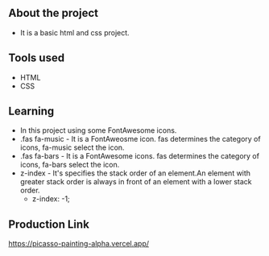 ## About the project 

* It is a basic html and css project.

## Tools used

* HTML
* CSS

## Learning

* In this project using some FontAwesome icons.
* .fas fa-music - It is a FontAweosme icon. fas determines the category of icons, fa-music select the icon.
* .fas fa-bars - It is a FontAwesome icons. fas determines the category of icons, fa-bars select the icon.
* z-index - It's specifies the stack order of an element.An element with greater stack order is always in front of an element with a lower stack order.
    * z-index: -1;

## Production Link

https://picasso-painting-alpha.vercel.app/
